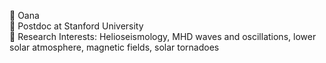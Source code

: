 :star2: Oana \
:star2: Postdoc at Stanford University \
:star2: Research Interests: Helioseismology, MHD waves and oscillations, lower solar atmosphere, magnetic fields, solar tornadoes


<!---
ovesa/ovesa is a ✨ special ✨ repository because its `README.md` (this file) appears on your GitHub profile.
You can click the Preview link to take a look at your changes.
--->
